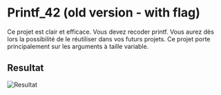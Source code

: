 # Printf_42 (old version - with flag)

Ce projet est clair et efficace. Vous devez recoder printf. Vous aurez dès lors la possibilité de le réutiliser dans vos futurs projets. Ce projet porte principalement sur les arguments à taille variable.

## Resultat

![Resultat](https://user-images.githubusercontent.com/6265441/144424305-febcae5a-f06c-47dc-8853-8ef6e8a94623.png)
